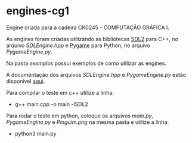 # engines-cg1

Engine criada para a cadeira CK0245 - COMPUTAÇÃO GRÁFICA I.

As engines foram criadas utilizando as bibliotecas <a href='https://www.libsdl.org/'>SDL2</a> para C++, no arquivo _SDLEngine.hpp_ e <a href='https://www.pygame.org/'>Pygame</a> para Python, no arquivo _PygameEngine.py_.

Na pasta _exemplos_ possui exemplos de como utilizar as engines.

A documentação dos arquivos _SDLEngine.hpp_ e _PygameEngine.py_ estão disponível <a href='https://icaroslb.github.io/engines-cg1/'>aqui</a>.

Para compilar o teste em c++ utilize a linha:
- g++ main.cpp -o main -lSDL2

Para rodar o teste em python, coloque os arquivos _main.py_, _PygameEngine.py_ e _Pinguim.png_ na mesma pasta e utilize a linha:
- python3 main.py